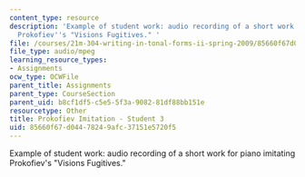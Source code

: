 ```yaml
---
content_type: resource
description: 'Example of student work: audio recording of a short work for piano imitating
  Prokofiev''s "Visions Fugitives." '
file: /courses/21m-304-writing-in-tonal-forms-ii-spring-2009/85660f67d04478249afc37151e5720f5_fugitives3.mp3
file_type: audio/mpeg
learning_resource_types:
- Assignments
ocw_type: OCWFile
parent_title: Assignments
parent_type: CourseSection
parent_uid: b8cf1df5-c5e5-5f3a-9082-81df88bb151e
resourcetype: Other
title: Prokofiev Imitation - Student 3
uid: 85660f67-d044-7824-9afc-37151e5720f5
---
```

Example of student work: audio recording of a short work for piano imitating Prokofiev's "Visions Fugitives." 

